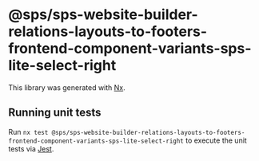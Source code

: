 # @sps/sps-website-builder-relations-layouts-to-footers-frontend-component-variants-sps-lite-select-right

This library was generated with [Nx](https://nx.dev).

## Running unit tests

Run `nx test @sps/sps-website-builder-relations-layouts-to-footers-frontend-component-variants-sps-lite-select-right` to execute the unit tests via [Jest](https://jestjs.io).
